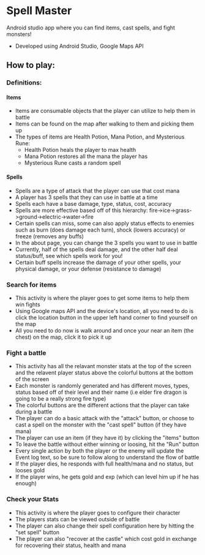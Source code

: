 # Spell Master
Android studio app where you can find items, cast spells, and fight monsters!
- Developed using Android Studio, Google Maps API


## How to play:
### Definitions:
#### Items
- Items are consumable objects that the player can utilize to help them in battle
- Items can be found on the map after walking to them and picking them up
- The types of items are Health Potion, Mana Potion, and Mysterious Rune:
  - Health Potion heals the player to max health
  - Mana Potion restores all the mana the player has
  - Mysterious Rune casts a random spell
  
#### Spells
- Spells are a type of attack that the player can use that cost mana
- A player has 3 spells that they can use in battle at a time
- Spells each have a base damage, type, status, cost, accuracy
- Spells are more effective based off of this hierarchy: fire->ice->grass->ground->electric->water->fire
- Certain spells can miss, some can also apply status effects to enemies such as burn (does damage each turn), shock (lowers accuracy) or freeze (removes any buffs)
- In the about page, you can change the 3 spells you want to use in battle
- Currently, half of the spells deal damage, and the other half deal status/buff, see which spells work for you!
- Certain buff spells increase the damage of your other spells, your physical damage, or your defense (resistance to damage)

### Search for items
- This activity is where the player goes to get some items to help them win fights
- Using Google maps API and the device's location, all you need to do is click the location button in the upper left hand corner to find yourself on the map
- All you need to do now is walk around and once your near an item (the chest) on the map, click it to pick it up

### Fight a battle
- This activity has all the relavant monster stats at the top of the screen and the relavent player status above the colorful buttons at the bottom of the screen
- Each monster is randomly generated and has different moves, types, status based off of their level and their name (i.e elder fire dragon is going to be a really strong fire type)
- The colorful buttons are the different actions that the player can take during a battle
- The player can do a basic attack with the "attack" button, or choose to cast a spell on the monster with the "cast spell" button (if they have mana)
- The player can use an item (if they have it) by clicking the "items" button
- To leave the battle without either winning or loosing, hit the "Run" button
- Every single action by both the player or the enemy will update the Event log text, so be sure to follow along to understand the flow of battle
- If the player dies, he responds with full health/mana and no status, but looses gold
- If the player wins, he gets gold and exp (which can level him up if he has enough)

### Check your Stats
- This activity is where the player goes to configure their character
- The players stats can be viewed outside of battle
- The player can also change their spell configuration here by hitting the "set spell" button
- The player can also "recover at the castle" which cost gold in exchange for recovering their status, health and mana


